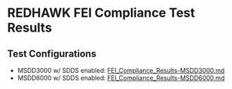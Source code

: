 # REDHAWK FEI Compliance Test Results

## Test Configurations


* MSDD3000 w/ SDDS enabled: [FEI\_Compliance\_Results-MSDD3000.md](FEI_Compliance_Results-MSDD3000.md)
* MSDD6000 w/ SDDS enabled: [FEI\_Compliance\_Results-MSDD6000.md](FEI_Compliance_Results-MSDD6000.md)
